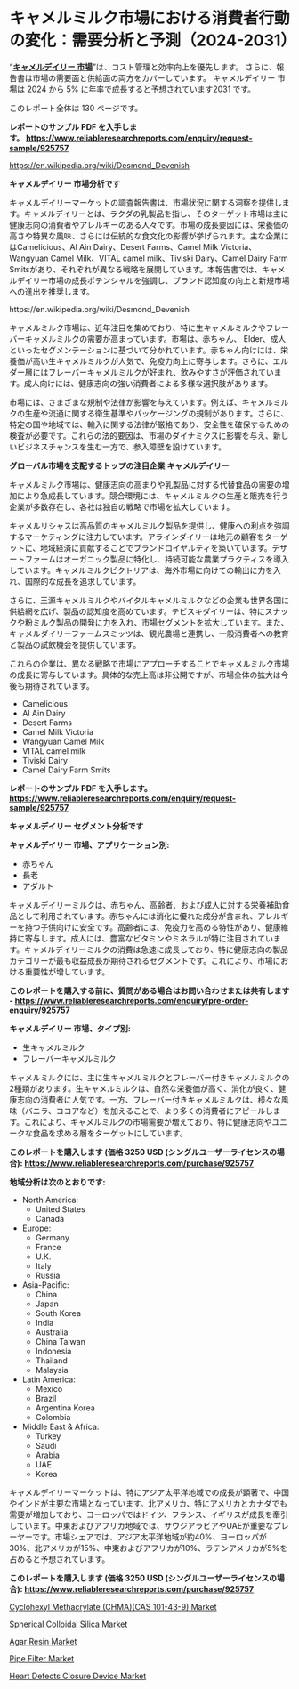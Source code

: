 <p><h1>キャメルミルク市場における消費者行動の変化：需要分析と予測（2024-2031）</h1></p><p>&ldquo;<strong><a href="https://www.reliableresearchreports.com/camel-dairy-market-in-global-r925757?utm_campaign=110&utm_medium=9&utm_source=Github&utm_content=ia&utm_term=10112024&utm_id=camel-dairy">キャメルデイリー 市場</a></strong>&rdquo;は、コスト管理と効率向上を優先します。 さらに、報告書は市場の需要面と供給面の両方をカバーしています。 キャメルデイリー 市場は 2024 から 5% に年率で成長すると予想されています2031 です。</p>
<p>このレポート全体は 130 ページです。</p>
<p><strong>レポートのサンプル PDF を入手します。&nbsp;<a href="https://www.reliableresearchreports.com/enquiry/request-sample/925757?utm_campaign=110&utm_medium=9&utm_source=Github&utm_content=ia&utm_term=10112024&utm_id=camel-dairy">https://www.reliableresearchreports.com/enquiry/request-sample/925757</a></strong></p>
<p><a href="https://en.wikipedia.org/wiki/Desmond_Devenish?utm_campaign=110&utm_medium=9&utm_source=Github&utm_content=ia&utm_term=10112024&utm_id=camel-dairy">https://en.wikipedia.org/wiki/Desmond_Devenish</a></p>
<p><strong>キャメルデイリー 市場分析です</strong></p>
<p><p>キャメルデイリーマーケットの調査報告書は、市場状況に関する洞察を提供します。キャメルデイリーとは、ラクダの乳製品を指し、そのターゲット市場は主に健康志向の消費者やアレルギーのある人々です。市場の成長要因には、栄養価の高さや特異な風味、さらには伝統的な食文化の影響が挙げられます。主な企業にはCamelicious、Al Ain Dairy、Desert Farms、Camel Milk Victoria、Wangyuan Camel Milk、VITAL camel milk、Tiviski Dairy、Camel Dairy Farm Smitsがあり、それぞれが異なる戦略を展開しています。本報告書では、キャメルデイリー市場の成長ポテンシャルを強調し、ブランド認知度の向上と新規市場への進出を推奨します。</p></p>
<p>https://en.wikipedia.org/wiki/Desmond_Devenish</p>
<p><p>キャメルミルク市場は、近年注目を集めており、特に生キャメルミルクやフレーバーキャメルミルクの需要が高まっています。市場は、赤ちゃん、 Elder、成人といったセグメンテーションに基づいて分かれています。赤ちゃん向けには、栄養価が高い生キャメルミルクが人気で、免疫力向上に寄与します。さらに、エルダー層にはフレーバーキャメルミルクが好まれ、飲みやすさが評価されています。成人向けには、健康志向の強い消費者による多様な選択肢があります。</p><p>市場には、さまざまな規制や法律が影響を与えています。例えば、キャメルミルクの生産や流通に関する衛生基準やパッケージングの規制があります。さらに、特定の国や地域では、輸入に関する法律が厳格であり、安全性を確保するための検査が必要です。これらの法的要因は、市場のダイナミクスに影響を与え、新しいビジネスチャンスを生む一方で、参入障壁を設けています。</p></p>
<p><strong>グローバル市場を支配するトップの注目企業 キャメルデイリー</strong></p>
<p><p>キャメルミルク市場は、健康志向の高まりや乳製品に対する代替食品の需要の増加により急成長しています。競合環境には、キャメルミルクの生産と販売を行う企業が多数存在し、各社は独自の戦略で市場を拡大しています。</p><p>キャメルリシャスは高品質のキャメルミルク製品を提供し、健康への利点を強調するマーケティングに注力しています。アラインダイリーは地元の顧客をターゲットに、地域経済に貢献することでブランドロイヤルティを築いています。デザートファームはオーガニック製品に特化し、持続可能な農業プラクティスを導入しています。キャメルミルクビクトリアは、海外市場に向けての輸出に力を入れ、国際的な成長を追求しています。</p><p>さらに、王源キャメルミルクやバイタルキャメルミルクなどの企業も世界各国に供給網を広げ、製品の認知度を高めています。テビスキダイリーは、特にスナックや粉ミルク製品の開発に力を入れ、市場セグメントを拡大しています。また、キャメルダイリーファームスミッツは、観光農場と連携し、一般消費者への教育と製品の試飲機会を提供しています。</p><p>これらの企業は、異なる戦略で市場にアプローチすることでキャメルミルク市場の成長に寄与しています。具体的な売上高は非公開ですが、市場全体の拡大は今後も期待されています。</p></p>
<p><ul><li>Camelicious</li><li>Al Ain Dairy</li><li>Desert Farms</li><li>Camel Milk Victoria</li><li>Wangyuan Camel Milk</li><li>VITAL camel milk</li><li>Tiviski Dairy</li><li>Camel Dairy Farm Smits</li></ul></p>
<p><strong>レポートのサンプル PDF を入手します。 <a href="https://www.reliableresearchreports.com/enquiry/request-sample/925757?utm_campaign=110&utm_medium=9&utm_source=Github&utm_content=ia&utm_term=10112024&utm_id=camel-dairy">https://www.reliableresearchreports.com/enquiry/request-sample/925757</a></strong></p>
<p><strong>キャメルデイリー セグメント分析です</strong></p>
<p><strong>キャメルデイリー 市場、アプリケーション別:</strong></p>
<p><ul><li>赤ちゃん</li><li>長老</li><li>アダルト</li></ul></p>
<p><p>キャメルデイリーミルクは、赤ちゃん、高齢者、および成人に対する栄養補助食品として利用されています。赤ちゃんには消化に優れた成分が含まれ、アレルギーを持つ子供向けに安全です。高齢者には、免疫力を高める特性があり、健康維持に寄与します。成人には、豊富なビタミンやミネラルが特に注目されています。キャメルデイリーミルクの消費は急速に成長しており、特に健康志向の製品カテゴリーが最も収益成長が期待されるセグメントです。これにより、市場における重要性が増しています。</p></p>
<p><strong>このレポートを購入する前に、質問がある場合はお問い合わせまたは共有します - <a href="https://www.reliableresearchreports.com/enquiry/pre-order-enquiry/925757?utm_campaign=110&utm_medium=9&utm_source=Github&utm_content=ia&utm_term=10112024&utm_id=camel-dairy">https://www.reliableresearchreports.com/enquiry/pre-order-enquiry/925757</a></strong></p>
<p><strong>キャメルデイリー 市場、タイプ別:</strong></p>
<p><ul><li>生キャメルミルク</li><li>フレーバーキャメルミルク</li></ul></p>
<p><p>キャメルミルクには、主に生キャメルミルクとフレーバー付きキャメルミルクの2種類があります。生キャメルミルクは、自然な栄養価が高く、消化が良く、健康志向の消費者に人気です。一方、フレーバー付きキャメルミルクは、様々な風味（バニラ、ココアなど）を加えることで、より多くの消費者にアピールします。これにより、キャメルミルクの市場需要が増えており、特に健康志向やユニークな食品を求める層をターゲットにしています。</p></p>
<p><strong>このレポートを購入します (価格 3250 USD (シングルユーザーライセンスの場合): <a href="https://www.reliableresearchreports.com/purchase/925757?utm_campaign=110&utm_medium=9&utm_source=Github&utm_content=ia&utm_term=10112024&utm_id=camel-dairy">https://www.reliableresearchreports.com/purchase/925757</a></strong></p>
<p><strong>地域分析は次のとおりです:</strong></p>
<p><ul>
    <li>
        North America:
        <ul>
            <li>United States</li>
            <li>Canada</li>
        </ul>
    </li>
    <li>
        Europe:
        <ul>
            <li>Germany</li>
            <li>France</li>
            <li>U.K.</li>
            <li>Italy</li>
            <li>Russia</li>
        </ul>
    </li>
    <li>
        Asia-Pacific:
        <ul>
            <li>China</li>
            <li>Japan</li>
            <li>South Korea</li>
            <li>India</li>
            <li>Australia</li>
            <li>China Taiwan</li>
            <li>Indonesia</li>
            <li>Thailand</li>
            <li>Malaysia</li>
        </ul>
    </li>
    <li>
        Latin America:
        <ul>
            <li>Mexico</li>
            <li>Brazil</li>
            <li>Argentina Korea</li>
            <li>Colombia</li>
        </ul>
    </li>
    <li>
        Middle East & Africa:
        <ul>
            <li>Turkey</li>
            <li>Saudi</li>
            <li>Arabia</li>
            <li>UAE</li>
            <li>Korea</li>
        </ul>
    </li>
    </ul></p>
<p><p>キャメルデイリーマーケットは、特にアジア太平洋地域での成長が顕著で、中国やインドが主要な市場となっています。北アメリカ、特にアメリカとカナダでも需要が増加しており、ヨーロッパではドイツ、フランス、イギリスが成長を牽引しています。中東およびアフリカ地域では、サウジアラビアやUAEが重要なプレーヤーです。市場シェアでは、アジア太平洋地域が約40%、ヨーロッパが30%、北アメリカが15%、中東およびアフリカが10%、ラテンアメリカが5%を占めると予想されています。</p></p>
<p><strong>このレポートを購入します (価格 3250 USD (シングルユーザーライセンスの場合): <a href="https://www.reliableresearchreports.com/purchase/925757?utm_campaign=110&utm_medium=9&utm_source=Github&utm_content=ia&utm_term=10112024&utm_id=camel-dairy">https://www.reliableresearchreports.com/purchase/925757</a></strong></p>
<p><p><a href="https://www.linkedin.com/pulse/in-depth-cyclohexyl-methacrylate-chmacas-101-43-9-market-review-qmilc?utm_campaign=110&utm_medium=9&utm_source=Github&utm_content=ia&utm_term=10112024&utm_id=camel-dairy">Cyclohexyl Methacrylate (CHMA)(CAS 101-43-9) Market</a></p><p><a href="https://www.linkedin.com/pulse/spherical-colloidal-silica-market-global-regional-analysis-tuiec?utm_campaign=110&utm_medium=9&utm_source=Github&utm_content=ia&utm_term=10112024&utm_id=camel-dairy">Spherical Colloidal Silica Market</a></p><p><a href="https://github.com/alesiasc0na/Market-Research-Report-List-1/blob/main/agar-resin-market.md?utm_campaign=110&utm_medium=9&utm_source=Github&utm_content=ia&utm_term=10112024&utm_id=camel-dairy">Agar Resin Market</a></p><p><a href="https://github.com/kathiestrine5ty/Market-Research-Report-List-1/blob/main/pipe-filter-market.md?utm_campaign=110&utm_medium=9&utm_source=Github&utm_content=ia&utm_term=10112024&utm_id=camel-dairy">Pipe Filter Market</a></p><p><a href="https://issuu.com/reportprime-2/docs/heart-defects-closure-device-market_9bc1d441ff9de5?utm_campaign=110&utm_medium=9&utm_source=Github&utm_content=ia&utm_term=10112024&utm_id=camel-dairy">Heart Defects Closure Device Market</a></p></p>